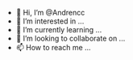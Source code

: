 - 👋 Hi, I’m @Andrencc
- 👀 I’m interested in ...
- 🌱 I’m currently learning ...
- 💞️ I’m looking to collaborate on ...
- 📫 How to reach me ...

<!---
Andrencc/Andrencc is a ✨ special ✨ repository because its `README.md` (this file) appears on your GitHub profile.
You can click the Preview link to take a look at your changes.
--->
